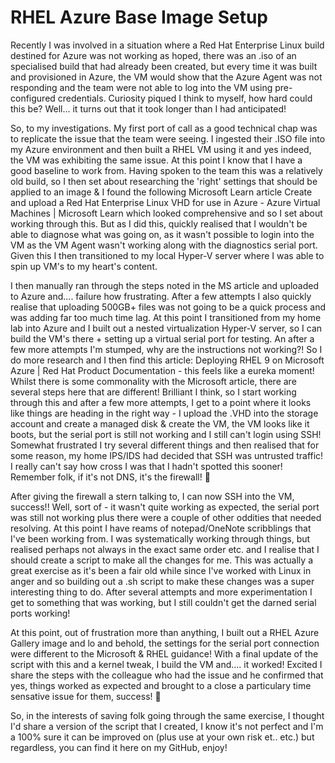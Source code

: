 # RHEL Azure Base Image Setup
Recently I was involved in a situation where a Red Hat Enterprise Linux build destined for Azure was not working as hoped, there was an .iso of an specialised build that had already been created, but every time it was built and provisioned in Azure, the VM would show that the Azure Agent was not responding and the team were not able to log into the VM using pre-configured credentials.  Curiosity piqued I think to myself, how hard could this be? Well... it turns out that it took longer than I had anticipated!

So, to my investigations. My first port of call as a good technical chap was to replicate the issue that the team were seeing.  I ingested their .ISO file into my Azure environment and then built a RHEL VM using it and yes indeed, the VM was exhibiting the same issue.  At this point I know that I have a good baseline to work from.  Having spoken to the team this was a relatively old build, so I then set about researching the 'right' settings that should be applied to an image & I found the following Microsoft Learn article Create and upload a Red Hat Enterprise Linux VHD for use in Azure - Azure Virtual Machines | Microsoft Learn which looked comprehensive and so I set about working through this. But as I did this, quickly realised that I wouldn't be able to diagnose what was going on, as it wasn't possible to login into the VM as the VM Agent wasn't working along with the diagnostics serial port.  Given this I then transitioned to my local Hyper-V server where I was able to spin up VM's to my heart's content. 

I then manually ran through the steps noted in the MS article and uploaded to Azure and.... failure how frustrating.  After a few attempts I also quickly realise that uploading 500GB+ files was not going to be a quick process and was adding far too much time lag.  At this point I transitioned from my home lab into Azure and I built out a nested virtualization Hyper-V server, so I can build the VM's there + setting up a virtual serial port for testing.  An after a few more attempts I'm stumped, why are the instructions not working?!  So I do more research and I then find this article: Deploying RHEL 9 on Microsoft Azure | Red Hat Product Documentation - this feels like a eureka moment! Whilst there is some commonality with the Microsoft article, there are several steps here that are different! Brilliant I think, so I start working through this and after a few more attempts, I get to a point where it looks like things are heading in the right way - I upload the .VHD into the storage account and create a managed disk & create the VM, the VM looks like it boots, but the serial port is still not working and I still can't login using SSH!  Somewhat frustrated I try several different things and then realised that for some reason, my home IPS/IDS had decided that SSH was untrusted traffic! I really can't say how cross I was that I hadn't spotted this sooner!  Remember folk, if it's not DNS, it's the firewall! 🤣

After giving the firewall a stern talking to, I can now SSH into the VM, success!! Well, sort of - it wasn't quite working as expected, the serial port was still not working plus there were a couple of other oddities that needed resolving.  At this point I have reams of notepad/OneNote scribblings that I've been working from.  I was systematically working through things, but realised perhaps not always in the exact same order etc. and I realise that I should create a script to make all the changes for me.  This was actually a great exercise as it's been a fair old while since I've worked with Linux in anger and so building out a .sh script to make these changes was a super interesting thing to do.  After several attempts and more experimentation I get to something that was working, but I still couldn't get the darned serial ports working! 

At this point, out of frustration more than anything, I built out a RHEL Azure Gallery image and lo and behold, the settings for the serial port connection were different to the Microsoft & RHEL guidance!  With a final update of the script with this and a kernel tweak, I build the VM and.... it worked!  Excited I share the steps with the colleague who had the issue and he confirmed that yes, things worked as expected and brought to a close a particulary time sensative issue for them, success! 🎉

So, in the interests of saving folk going through the same exercise, I thought I'd share a version of the script that I created, I know it's not perfect and I'm a 100% sure it can be improved on (plus use at your own risk et.. etc.) but regardless, you can find it here on my GitHub, enjoy!
